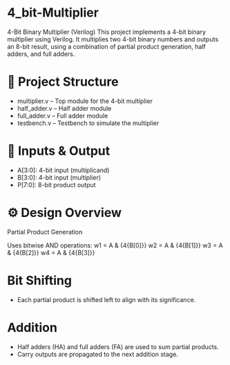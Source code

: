 # 4_bit-Multiplier
4-Bit Binary Multiplier (Verilog)
This project implements a 4-bit binary multiplier using Verilog. It multiplies two 4-bit binary numbers and outputs an 8-bit result, using a combination of partial product generation, half adders, and full adders.

# 📁 Project Structure
* multiplier.v – Top module for the 4-bit multiplier
* half_adder.v – Half adder module
* full_adder.v – Full adder module
* testbench.v – Testbench to simulate the multiplier

# 🧮 Inputs & Output
* A[3:0]: 4-bit input (multiplicand)
* B[3:0]: 4-bit input (multiplier)
* P[7:0]: 8-bit product output

# ⚙️ Design Overview
Partial Product Generation

Uses bitwise AND operations:
w1 = A & {4{B[0]}}
w2 = A & {4{B[1]}}
w3 = A & {4{B[2]}}
w4 = A & {4{B[3]}}

# Bit Shifting
* Each partial product is shifted left to align with its significance.

# Addition
* Half adders (HA) and full adders (FA) are used to sum partial products.
* Carry outputs are propagated to the next addition stage.

